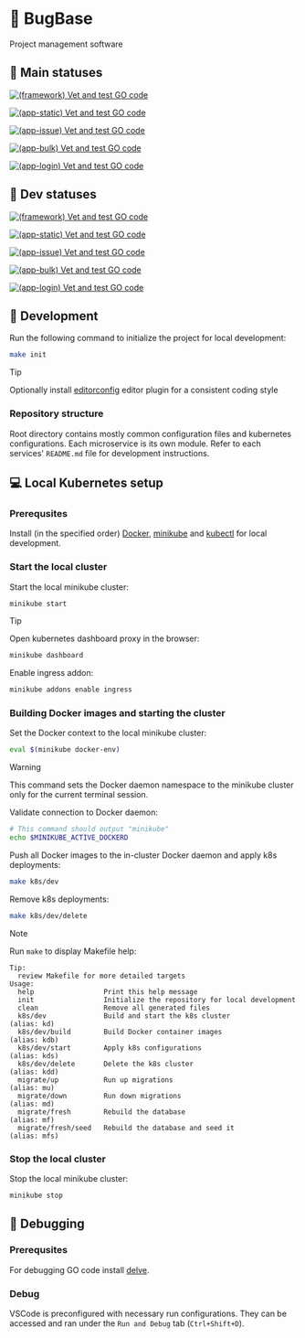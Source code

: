 # :memo: BugBase

Project management software

## :rocket: Main statuses

[![(framework) Vet and test GO code](https://github.com/RSOPMS/app/actions/workflows/framework.yaml/badge.svg?branch=main&event=push)](https://github.com/RSOPMS/app/actions/workflows/framework.yaml)

[![(app-static) Vet and test GO code](https://github.com/RSOPMS/app/actions/workflows/app-static.yaml/badge.svg?branch=main&event=push)](https://github.com/RSOPMS/app/actions/workflows/app-static.yaml)

[![(app-issue) Vet and test GO code](https://github.com/RSOPMS/app/actions/workflows/app-issue.yaml/badge.svg?branch=main&event=push)](https://github.com/RSOPMS/app/actions/workflows/app-issue.yaml)

[![(app-bulk) Vet and test GO code](https://github.com/RSOPMS/app/actions/workflows/app-bulk.yaml/badge.svg?branch=main&event=push)](https://github.com/RSOPMS/app/actions/workflows/app-bulk.yaml)

[![(app-login) Vet and test GO code](https://github.com/RSOPMS/app/actions/workflows/app-login.yaml/badge.svg?branch=main&event=push)](https://github.com/RSOPMS/app/actions/workflows/app-login.yaml)

## :construction: Dev statuses

[![(framework) Vet and test GO code](https://github.com/RSOPMS/app/actions/workflows/framework.yaml/badge.svg?branch=dev&event=push)](https://github.com/RSOPMS/app/actions/workflows/framework.yaml)

[![(app-static) Vet and test GO code](https://github.com/RSOPMS/app/actions/workflows/app-static.yaml/badge.svg?branch=dev&event=push)](https://github.com/RSOPMS/app/actions/workflows/app-static.yaml)

[![(app-issue) Vet and test GO code](https://github.com/RSOPMS/app/actions/workflows/app-issue.yaml/badge.svg?branch=dev&event=push)](https://github.com/RSOPMS/app/actions/workflows/app-issue.yaml)

[![(app-bulk) Vet and test GO code](https://github.com/RSOPMS/app/actions/workflows/app-bulk.yaml/badge.svg?branch=dev&event=push)](https://github.com/RSOPMS/app/actions/workflows/app-bulk.yaml)

[![(app-login) Vet and test GO code](https://github.com/RSOPMS/app/actions/workflows/app-login.yaml/badge.svg?branch=dev&event=push)](https://github.com/RSOPMS/app/actions/workflows/app-login.yaml)

## :wrench: Development

Run the following command to initialize the project for local development:

```sh
make init
```

> [!TIP]
>
> Optionally install [editorconfig](https://editorconfig.org/) editor plugin for a consistent coding style

### Repository structure

Root directory contains mostly common configuration files and kubernetes configurations.
Each microservice is its own module.
Refer to each services' `README.md` file for development instructions.

## :computer: Local Kubernetes setup

### Prerequsites

Install (in the specified order) [Docker](https://docs.docker.com/engine/install/), [minikube](https://minikube.sigs.k8s.io/docs/) and [kubectl](https://kubernetes.io/docs/tasks/tools/#kubectl) for local development.

### Start the local cluster

Start the local minikube cluster:

```sh
minikube start
```

> [!TIP]
>
> Open kubernetes dashboard proxy in the browser:
>
> ```sh
> minikube dashboard
> ```

Enable ingress addon:

```sh
minikube addons enable ingress
```

### Building Docker images and starting the cluster

Set the Docker context to the local minikube cluster:

```sh
eval $(minikube docker-env)
```

> [!WARNING]
>
> This command sets the Docker daemon namespace to the minikube cluster only for the current terminal session.

Validate connection to Docker daemon:

```sh
# This command should output "minikube"
echo $MINIKUBE_ACTIVE_DOCKERD
```

Push all Docker images to the in-cluster Docker daemon and apply k8s deployments:

```sh
make k8s/dev
```

Remove k8s deployments:

```sh
make k8s/dev/delete
```

> [!NOTE]
>
> Run `make` to display Makefile help:
>
> ```
> Tip:
>   review Makefile for more detailed targets
> Usage:
>   help                 Print this help message
>   init                 Initialize the repository for local development
>   clean                Remove all generated files
>   k8s/dev              Build and start the k8s cluster                   (alias: kd)
>   k8s/dev/build        Build Docker container images                     (alias: kdb)
>   k8s/dev/start        Apply k8s configurations                          (alias: kds)
>   k8s/dev/delete       Delete the k8s cluster                            (alias: kdd)
>   migrate/up           Run up migrations                                 (alias: mu)
>   migrate/down         Run down migrations                               (alias: md)
>   migrate/fresh        Rebuild the database                              (alias: mf)
>   migrate/fresh/seed   Rebuild the database and seed it                  (alias: mfs)
> ```

### Stop the local cluster

Stop the local minikube cluster:

```sh
minikube stop
```

## :bug: Debugging

### Prerequsites

For debugging GO code install [delve](https://github.com/go-delve/delve).

### Debug

VSCode is preconfigured with necessary run configurations.
They can be accessed and ran under the `Run and Debug` tab (`Ctrl+Shift+D`).

